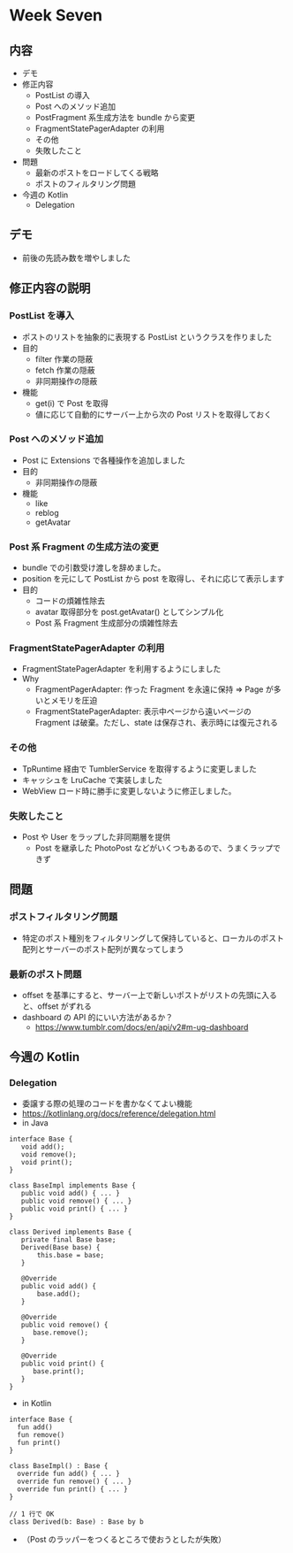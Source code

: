# Week Seven
## 内容
- デモ
- 修正内容
  - PostList の導入
  - Post へのメソッド追加
  - PostFragment 系生成方法を bundle から変更
  - FragmentStatePagerAdapter の利用
  - その他
  - 失敗したこと
- 問題
  - 最新のポストをロードしてくる戦略
  - ポストのフィルタリング問題
- 今週の Kotlin
  - Delegation

## デモ
- 前後の先読み数を増やしました

## 修正内容の説明
### PostList を導入
- ポストのリストを抽象的に表現する PostList というクラスを作りました
- 目的
  - filter 作業の隠蔽
  - fetch 作業の隠蔽
  - 非同期操作の隠蔽
- 機能
  - get(i) で Post を取得
  - 値に応じて自動的にサーバー上から次の Post リストを取得しておく


### Post へのメソッド追加
- Post に Extensions で各種操作を追加しました
- 目的
  - 非同期操作の隠蔽
- 機能
  - like
  - reblog
  - getAvatar


### Post 系 Fragment の生成方法の変更
- bundle での引数受け渡しを辞めました。
- position を元にして PostList から post を取得し、それに応じて表示します
- 目的
  - コードの煩雑性除去
  - avatar 取得部分を post.getAvatar() としてシンプル化
  - Post 系 Fragment 生成部分の煩雑性除去


### FragmentStatePagerAdapter の利用
- FragmentStatePagerAdapter を利用するようにしました
- Why
  - FragmentPagerAdapter: 作った Fragment を永遠に保持 => Page が多いとメモリを圧迫
  - FragmentStatePagerAdapter: 表示中ページから遠いページの Fragment は破棄。ただし、state は保存され、表示時には復元される


### その他
- TpRuntime 経由で TumblerService を取得するように変更しました
- キャッシュを LruCache で実装しました
- WebView ロード時に勝手に変更しないように修正しました。

### 失敗したこと
- Post や User をラップした非同期層を提供
  - Post を継承した PhotoPost などがいくつもあるので、うまくラップできず


## 問題
### ポストフィルタリング問題
- 特定のポスト種別をフィルタリングして保持していると、ローカルのポスト配列とサーバーのポスト配列が異なってしまう

### 最新のポスト問題
- offset を基準にすると、サーバー上で新しいポストがリストの先頭に入ると、offset がずれる
- dashboard の API 的にいい方法があるか？
  - https://www.tumblr.com/docs/en/api/v2#m-ug-dashboard

## 今週の Kotlin
### Delegation
- 委譲する際の処理のコードを書かなくてよい機能
- https://kotlinlang.org/docs/reference/delegation.html
- in Java
```
interface Base {
   void add();
   void remove();
   void print();
}

class BaseImpl implements Base {
   public void add() { ... }
   public void remove() { ... }
   public void print() { ... }
}

class Derived implements Base {
   private final Base base;
   Derived(Base base) {
       this.base = base;
   }

   @Override
   public void add() {
       base.add();
   }

   @Override
   public void remove() {
      base.remove();
   }

   @Override
   public void print() {
      base.print();
   }
}
```

- in Kotlin

```
interface Base {
  fun add()
  fun remove()
  fun print()
}

class BaseImpl() : Base {
  override fun add() { ... }
  override fun remove() { ... }
  override fun print() { ... }
}

// 1 行で OK
class Derived(b: Base) : Base by b
```

- （Post のラッパーをつくるところで使おうとしたが失敗）
